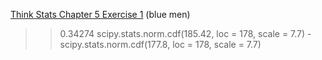 [Think Stats Chapter 5 Exercise 1](http://greenteapress.com/thinkstats2/html/thinkstats2006.html#toc50) (blue men)

>> 0.34274
scipy.stats.norm.cdf(185.42, loc = 178, scale = 7.7) - scipy.stats.norm.cdf(177.8, loc = 178, scale = 7.7)

